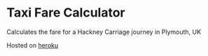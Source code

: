 # Taxi Fare Calculator

Calculates the fare for a Hackney Carriage journey in Plymouth, UK

Hosted on [heroku](https://taxi-fare.herokuapp.com/)
